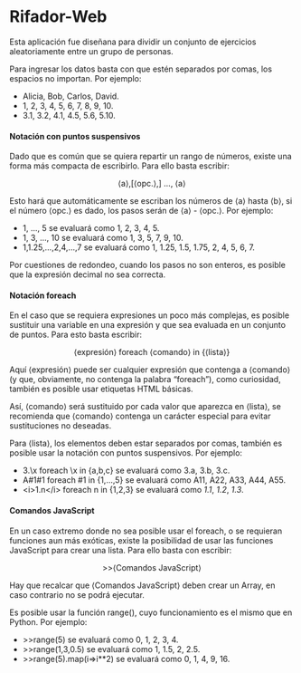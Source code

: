 # Rifador-Web

Esta aplicación fue diseñana para dividir un conjunto de ejercicios
aleatoriamente entre un grupo de personas.

Para ingresar los datos basta con que estén separados por comas, los
espacios no importan. Por ejemplo:
<ul>
    <li>Alicia, Bob, Carlos, David.</li>
    <li>1, 2, 3, 4, 5, 6, 7, 8, 9, 10.</li>
    <li>3.1, 3.2, 4.1, 4.5, 5.6, 5.10.</li>
</ul>

<h4>Notación con puntos suspensivos</h4>

Dado que es común que se quiera repartir un rango de números, existe
una forma más compacta de escribirlo. Para ello basta escribir:

<center>&lang;a&rang;,[&lang;opc.&rang;,] ..., &lang;a&rang;</center>

Esto hará que automáticamente se escriban los números de
&lang;a&rang; hasta &lang;b&rang;, si el número &lang;opc.&rang; es
dado, los pasos serán de &lang;a&rang; - &lang;opc.&rang;. Por
ejemplo:
<ul>
    <li>1, ..., 5 se evaluará como 1, 2, 3, 4, 5.</li>
    <li>1, 3, ..., 10 se evaluará como 1, 3, 5, 7, 9, 10.</li>
    <li>1,1.25,...,2,4,...,7 se evaluará como 1, 1.25, 1.5, 1.75, 2, 4, 5, 6, 7.</li>
</ul>

Por cuestiones de redondeo, cuando los pasos no son enteros, es
posible que la expresión decimal no sea correcta.

<h4>Notación foreach</h4>

En el caso que se requiera expresiones un poco más complejas, es
posible sustituir una variable en una expresión y que sea evaluada
en un conjunto de puntos. Para esto basta escribir:

<center>&lang;expresión&rang; foreach &lang;comando&rang; in {&lang;lista&rang;}</center>

Aquí &lang;expresión&rang; puede ser cualquier expresión que
contenga a &lang;comando&rang; (y que, obviamente, no contenga la
palabra &ldquo;foreach&rdquo;), como curiosidad, también es posible
usar etiquetas HTML básicas.


Así, &lang;comando&rang; será sustituido
por cada valor que aparezca en &lang;lista&rang;, se recomienda que
&lang;comando&rang; contenga un carácter especial para evitar
sustituciones no deseadas.


Para &lang;lista&rang;, los elementos
deben estar separados por comas, también es posible usar la notación
con puntos suspensivos. Por ejemplo:
<ul>
    <li>3.\x foreach \x in {a,b,c} se evaluará como 3.a, 3.b, 3.c.</li>
    <li>A#1#1 foreach #1 in {1,...,5}  se evaluará como A11, A22, A33, A44, A55.</li>
    <li>&lt;i&gt;1.n&lt;/i&gt; foreach n in {1,2,3} se evaluará como <i>1.1</i>, <i>1.2</i>, <i>1.3</i>.</li>
</ul>

<h4>Comandos JavaScript</h4>

En un caso extremo donde no sea posible usar el foreach, o se
requieran funciones aun más exóticas, existe la posibilidad de usar
las funciones JavaScript para crear una lista. Para ello basta con
escribir:

<center>&gt;&gt;&lang;Comandos JavaScript&rang;</center>

Hay que recalcar que &lang;Comandos JavaScript&rang; deben crear un
Array, en caso contrario no se podrá ejecutar.


Es posible usar la función range(), cuyo funcionamiento es el mismo
que en Python. Por ejemplo:
<ul>
    <li>&gt;&gt;range(5) se evaluará como 0, 1, 2, 3, 4.</li>
    <li>&gt;&gt;range(1,3,0.5) se evaluará como 1, 1.5, 2, 2.5.</li>
    <li>&gt;&gt;range(5).map(i=&gt;i**2) se evaluará como 0, 1, 4, 9, 16.</li>
</ul>
